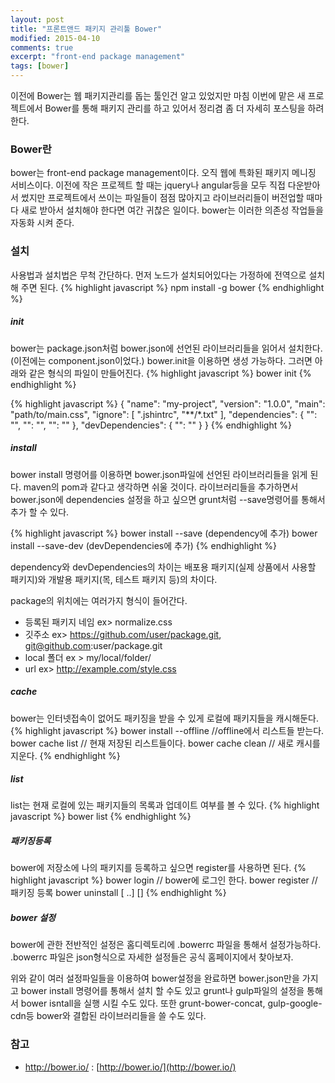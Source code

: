 ```yaml
---
layout: post
title: "프론트앤드 패키지 관리툴 Bower"
modified: 2015-04-10
comments: true
excerpt: "front-end package management"
tags: [bower]
---
```


이전에 Bower는 웹 패키지관리를 돕는 툴인건 알고 있었지만 마침 이번에 맡은 새 프로젝트에서 Bower를 통해 패키지 관리를 하고 있어서 정리겸 좀 더 자세히 포스팅을 하려 한다.

### Bower란
bower는 front-end package management이다. 오직 웹에 특화된 패키지 메니징 서비스이다. 이전에 작은 프로젝트 할 때는 jquery나 angular등을 모두 직접 다운받아서 썼지만 프로젝트에서 쓰이는 파일들이 점점 많아지고 라이브러리들이 버전업할 때마다 새로 받아서 설치해야 한다면 여간 귀찮은 일이다. bower는 이러한 의존성 작업들을 자동화 시켜 준다.

### 설치
사용법과 설치법은 무척 간단하다. 먼저 노드가 설치되어있다는 가정하에 전역으로 설치해 주면 된다.
{% highlight javascript %}
npm install -g bower
{% endhighlight %} 

##### init
bower는 package.json처럼 bower.json에 선언된 라이브러리들을 읽어서 설치한다.(이전에는 component.json이었다.) bower.init을 이용하면 생성 가능하다. 그러면 아래와 같은 형식의 파일이 만들어진다.
{% highlight javascript %}
bower init
{% endhighlight %} 

{% highlight javascript %}
{
  "name": "my-project",
  "version": "1.0.0",
  "main": "path/to/main.css",
  "ignore": [
    ".jshintrc",
    "**/*.txt"
  ],
  "dependencies": {
    "<name>": "<version>",
    "<name>": "<folder>",
    "<name>": "<package>"
  },
  "devDependencies": {
    "<test-framework-name>": "<version>"
  }
}
{% endhighlight %} 


##### install
bower install 명령어를 이용하면 bower.json파일에 선언된 라이브러리들을 읽게 된다. maven의 pom과 같다고 생각하면 쉬울 것이다.
라이브러리들을 추가하면서 bower.json에 dependencies 설정을 하고 싶으면 grunt처럼 --save명령어를 통해서 추가 할 수 있다.

{% highlight javascript %}
bower install <package> --save (dependency에 추가)
bower install <package> --save-dev (devDependencies에 추가)
{% endhighlight %} 

dependency와 devDependencies의 차이는 배포용 패키지(실제 상품에서 사용할 패키지)와 개발용 패키지(목, 테스트 패키지 등)의 차이다.

package의 위치에는 여러가지 형식이 들어간다.

- 등록된 패키지 네임 ex> normalize.css
- 깃주소 ex> https://github.com/user/package.git, git@github.com:user/package.git
- local 폴더 ex > my/local/folder/
- url ex> http://example.com/style.css

##### cache
bower는 인터넷접속이 없어도 패키징을 받을 수 있게 로컬에 패키지들을 캐시해둔다.
{% highlight javascript %}
bower install <package> --offline //offline에서 리스트들 받는다.
bower cache list // 현재 저장된 리스트들이다.
bower cache clean // 새로 캐시를 지운다.
{% endhighlight %} 

##### list 
list는 현재 로컬에 있는 패키지들의 목록과 업데이트 여부를 볼 수 있다.
{% highlight javascript %}
bower list
{% endhighlight %} 

##### 패키징등록
bower에 저장소에 나의 패키지를 등록하고 싶으면 register를 사용하면 된다.
{% highlight javascript %}
bower login // bower에 로그인 한다. 
bower register <name> <url> // 패키징 등록 
bower uninstall <name> [<name> ..] [<options>]
{% endhighlight %} 

##### bower 설정
bower에 관한 전반적인 설정은 홈디렉토리에  .bowerrc 파일을 통해서 설정가능하다. .bowerrc 파일은 json형식으로 자세한 설정들은 공식 홈페이지에서 찾아보자.

위와 같이 여러 설정파일들을 이용하여 bower설정을 완료하면 bower.json만을 가지고 bower install 명령어를 통해서 설치 할 수도 있고 grunt나 gulp파일의 설정을 통해서  bower isntall을 실행 시킬 수도 있다. 또한 grunt-bower-concat, gulp-google-cdn등 bower와 결합된 라이브러리들을 쓸 수도 있다. 


### 참고
* http://bower.io/ : [http://bower.io/](http://bower.io/)














